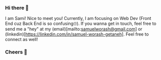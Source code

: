 ### Hi there 👋

<!--
**kmab5/kmab5** is a ✨ _special_ ✨ repository because its `README.md` (this file) appears on your GitHub profile.

Here are some ideas to get you started:

- 🔭 I’m currently working on ...
- 🌱 I’m currently learning ...
- 👯 I’m looking to collaborate on ...
- 🤔 I’m looking for help with ...
- 💬 Ask me about ...
- 📫 How to reach me: ...
- 😄 Pronouns: ...
- ⚡ Fun fact: ...
-->

I am Sami! Nice to meet you! Currently, I am focusing on Web Dev (Front End cuz Back End is so confusing🙄). If you wanna get in touch, feel free to send me a "hey" at my (email)[mailto:samuelworash@gmail.com] or (linkedin)[https://linkedin.com/in/samuel-worash-getaneh]. Feel free to connect as well!

### Cheers 🥂
